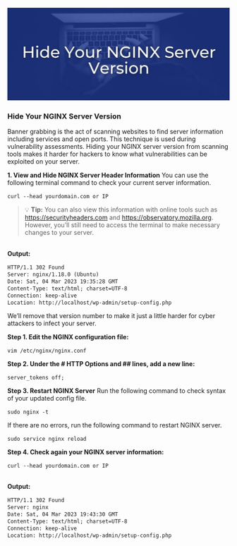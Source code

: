 ![Hide Your NGINX Server Version](images/hidenginversion.jpg)

### Hide Your NGINX Server Version ###
Banner grabbing is the act of scanning websites to find server information including services and open ports. This technique is used during vulnerability assessments. Hiding your NGINX server version from scanning tools makes it harder for hackers to know what vulnerabilities can be exploited on your server.

**1. View and Hide NGINX Server Header Information**
You can use the following terminal command to check your current server information.

```
curl --head yourdomain.com or IP
```

> :bulb: **Tip:** You can also view this information with online tools such as https://securityheaders.com and https://observatory.mozilla.org. However, you’ll still need to access the terminal to make necessary changes to your server.

\
**Output:**
```
HTTP/1.1 302 Found
Server: nginx/1.18.0 (Ubuntu)
Date: Sat, 04 Mar 2023 19:35:28 GMT
Content-Type: text/html; charset=UTF-8
Connection: keep-alive
Location: http://localhost/wp-admin/setup-config.php
```

We’ll remove that version number to make it just a little harder for cyber attackers to infect your server.

**Step 1. Edit the NGINX configuration file:**
```
vim /etc/nginx/nginx.conf
```
**Step 2. Under the # HTTP Options and ## lines, add a new line:**
```
server_tokens off;
```
**Step 3. Restart NGINX Server**
Run the following command to check syntax of your updated config file.
```
sudo nginx -t
```
If there are no errors, run the following command to restart NGINX server.

```
sudo service nginx reload
```
**Step 4. Check again your NGINX server information:**
```
curl --head yourdomain.com or IP
```
\
**Output:**
```
HTTP/1.1 302 Found
Server: nginx
Date: Sat, 04 Mar 2023 19:43:30 GMT
Content-Type: text/html; charset=UTF-8
Connection: keep-alive
Location: http://localhost/wp-admin/setup-config.php
```